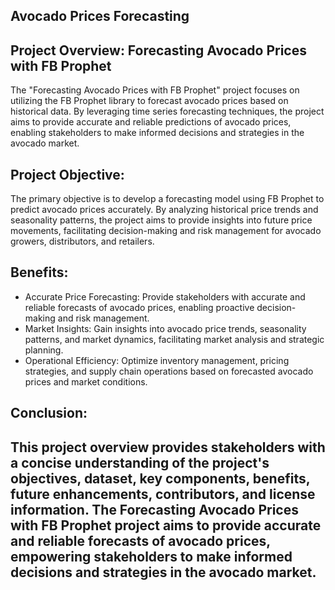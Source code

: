 ## Avocado Prices Forecasting ##

## Project Overview: Forecasting Avocado Prices with FB Prophet
The "Forecasting Avocado Prices with FB Prophet" project focuses on utilizing the FB Prophet library to forecast avocado prices based on historical data. By leveraging time series forecasting techniques, the project aims to provide accurate and reliable predictions of avocado prices, enabling stakeholders to make informed decisions and strategies in the avocado market.

## Project Objective:
The primary objective is to develop a forecasting model using FB Prophet to predict avocado prices accurately. By analyzing historical price trends and seasonality patterns, the project aims to provide insights into future price movements, facilitating decision-making and risk management for avocado growers, distributors, and retailers.

## Benefits:
- Accurate Price Forecasting: Provide stakeholders with accurate and reliable forecasts of avocado prices, enabling proactive decision-making and risk management.
- Market Insights: Gain insights into avocado price trends, seasonality patterns, and market dynamics, facilitating market analysis and strategic planning.
- Operational Efficiency: Optimize inventory management, pricing strategies, and supply chain operations based on forecasted avocado prices and market conditions.

## Conclusion:
## **This project overview provides stakeholders with a concise understanding of the project's objectives, dataset, key components, benefits, future enhancements, contributors, and license information. The Forecasting Avocado Prices with FB Prophet project aims to provide accurate and reliable forecasts of avocado prices, empowering stakeholders to make informed decisions and strategies in the avocado market.**